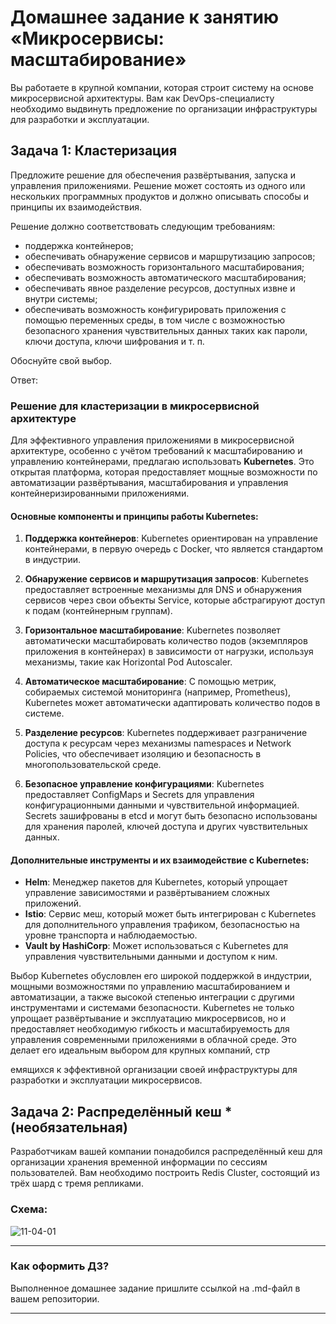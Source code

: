 # Домашнее задание к занятию «Микросервисы: масштабирование»

Вы работаете в крупной компании, которая строит систему на основе микросервисной архитектуры.
Вам как DevOps-специалисту необходимо выдвинуть предложение по организации инфраструктуры для разработки и эксплуатации.

## Задача 1: Кластеризация

Предложите решение для обеспечения развёртывания, запуска и управления приложениями.
Решение может состоять из одного или нескольких программных продуктов и должно описывать способы и принципы их взаимодействия.

Решение должно соответствовать следующим требованиям:

- поддержка контейнеров;
- обеспечивать обнаружение сервисов и маршрутизацию запросов;
- обеспечивать возможность горизонтального масштабирования;
- обеспечивать возможность автоматического масштабирования;
- обеспечивать явное разделение ресурсов, доступных извне и внутри системы;
- обеспечивать возможность конфигурировать приложения с помощью переменных среды, в том числе с возможностью безопасного хранения чувствительных данных таких как пароли, ключи доступа, ключи шифрования и т. п.

Обоснуйте свой выбор.

Ответ:

### Решение для кластеризации в микросервисной архитектуре

Для эффективного управления приложениями в микросервисной архитектуре, особенно с учётом требований к масштабированию и управлению контейнерами, предлагаю использовать **Kubernetes**. Это открытая платформа, которая предоставляет мощные возможности по автоматизации развёртывания, масштабирования и управления контейнеризированными приложениями.

#### Основные компоненты и принципы работы Kubernetes:

1. **Поддержка контейнеров**: Kubernetes ориентирован на управление контейнерами, в первую очередь с Docker, что является стандартом в индустрии.

2. **Обнаружение сервисов и маршрутизация запросов**: Kubernetes предоставляет встроенные механизмы для DNS и обнаружения сервисов через свои объекты Service, которые абстрагируют доступ к подам (контейнерным группам).

3. **Горизонтальное масштабирование**: Kubernetes позволяет автоматически масштабировать количество подов (экземпляров приложения в контейнерах) в зависимости от нагрузки, используя механизмы, такие как Horizontal Pod Autoscaler.

4. **Автоматическое масштабирование**: С помощью метрик, собираемых системой мониторинга (например, Prometheus), Kubernetes может автоматически адаптировать количество подов в системе.

5. **Разделение ресурсов**: Kubernetes поддерживает разграничение доступа к ресурсам через механизмы namespaces и Network Policies, что обеспечивает изоляцию и безопасность в многопользовательской среде.

6. **Безопасное управление конфигурациями**: Kubernetes предоставляет ConfigMaps и Secrets для управления конфигурационными данными и чувствительной информацией. Secrets зашифрованы в etcd и могут быть безопасно использованы для хранения паролей, ключей доступа и других чувствительных данных.

#### Дополнительные инструменты и их взаимодействие с Kubernetes:

- **Helm**: Менеджер пакетов для Kubernetes, который упрощает управление зависимостями и развёртыванием сложных приложений.
- **Istio**: Сервис меш, который может быть интегрирован с Kubernetes для дополнительного управления трафиком, безопасностью на уровне транспорта и наблюдаемостью.
- **Vault by HashiCorp**: Может использоваться с Kubernetes для управления чувствительными данными и доступом к ним.

Выбор Kubernetes обусловлен его широкой поддержкой в индустрии, мощными возможностями по управлению масштабированием и автоматизации, а также высокой степенью интеграции с другими инструментами и системами безопасности. Kubernetes не только упрощает развёртывание и эксплуатацию микросервисов, но и предоставляет необходимую гибкость и масштабируемость для управления современными приложениями в облачной среде. Это делает его идеальным выбором для крупных компаний, стр

емящихся к эффективной организации своей инфраструктуры для разработки и эксплуатации микросервисов.

## Задача 2: Распределённый кеш \* (необязательная)

Разработчикам вашей компании понадобился распределённый кеш для организации хранения временной информации по сессиям пользователей.
Вам необходимо построить Redis Cluster, состоящий из трёх шард с тремя репликами.

### Схема:

![11-04-01](https://user-images.githubusercontent.com/1122523/114282923-9b16f900-9a4f-11eb-80aa-61ed09725760.png)

---

### Как оформить ДЗ?

Выполненное домашнее задание пришлите ссылкой на .md-файл в вашем репозитории.

---

